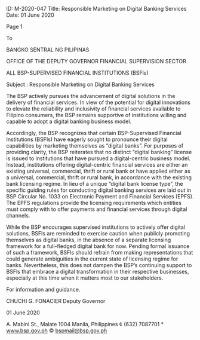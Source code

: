 ID: M-2020-047
Title: Responsible Marketing on Digital Banking Services
Date: 01 June 2020

Page 1

To

BANGKO SENTRAL NG PILIPINAS

OFFICE OF THE DEPUTY GOVERNOR FINANCIAL SUPERVISION SECTOR

ALL BSP-SUPERVISED FINANCIAL INSTITUTIONS (BSFls)

Subject : Responsible Marketing on Digital Banking Services

The BSP actively pursues the advancement of digital solutions in the delivery of financial services. In view of the potential for digital innovations to elevate the reliability and inclusivity of financial services available to Filipino consumers, the BSP remains supportive of institutions willing and capable to adopt a digital banking business model.

Accordingly, the BSP recognizes that certain BSP-Supervised Financial Institutions (BSFIs) have eagerly sought to pronounce their digital capabilities by marketing themselves as “digital banks”. For purposes of providing clarity, the BSP reiterates that no distinct “digital banking” license is issued to institutions that have pursued a digital-centric business model. Instead, institutions offering digital-centric financial services are either an existing universal, commercial, thrift or rural bank or have applied either as a universal, commercial, thrift or rural bank, in accordance with the existing bank licensing regime. In lieu of a unique “digital bank license type”, the specific guiding rules for conducting digital banking services are laid out in BSP Circular No. 1033 on Electronic Payment and Financial Services (EPFS). The EPFS regulations provide the licensing requirements which entities must comply with to offer payments and financial services through digital channels.

While the BSP encourages supervised institutions to actively offer digital solutions, BSFls are reminded to exercise caution when publicly promoting themselves as digital banks, in the absence of a separate licensing framework for a full-fledged digital bank for now. Pending formal issuance of such a framework, BSFls should refrain from making representations that could generate ambiguities in the current state of licensing regime for banks. Nevertheless, this does not dampen the BSP’s continuing support to BSFls that embrace a digital transformation in their respective businesses, especially at this time when it matters most to our stakeholders.

For information and guidance.

CHUCHI G. FONACIER Deputy Governor

01 June 2020

A. Mabini St., Malate 1004 Manila, Philippines ¢ (632) 7087701 * www.bsp.gov.ph © bspmail@bsp.gov.ph